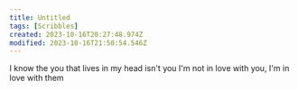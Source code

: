 ```yaml
---
title: Untitled
tags: [Scribbles]
created: 2023-10-16T20:27:48.974Z
modified: 2023-10-16T21:50:54.546Z
---
```


I know the you that lives in my head isn't you
I'm not in love with you, I'm in love with them
